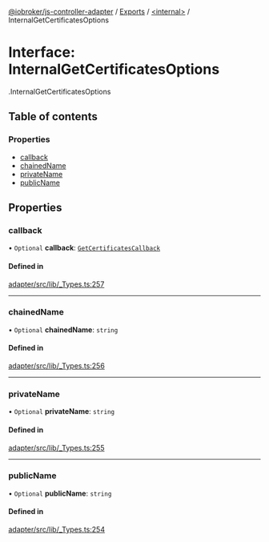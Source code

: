[@iobroker/js-controller-adapter](../README.md) / [Exports](../modules.md) / [<internal\>](../modules/internal_.md) / InternalGetCertificatesOptions

# Interface: InternalGetCertificatesOptions

[<internal>](../modules/internal_.md).InternalGetCertificatesOptions

## Table of contents

### Properties

- [callback](internal_.InternalGetCertificatesOptions.md#callback)
- [chainedName](internal_.InternalGetCertificatesOptions.md#chainedname)
- [privateName](internal_.InternalGetCertificatesOptions.md#privatename)
- [publicName](internal_.InternalGetCertificatesOptions.md#publicname)

## Properties

### callback

• `Optional` **callback**: [`GetCertificatesCallback`](../modules/internal_.md#getcertificatescallback)

#### Defined in

[adapter/src/lib/_Types.ts:257](https://github.com/ioBroker/ioBroker.js-controller/blob/25f18577/packages/adapter/src/lib/_Types.ts#L257)

___

### chainedName

• `Optional` **chainedName**: `string`

#### Defined in

[adapter/src/lib/_Types.ts:256](https://github.com/ioBroker/ioBroker.js-controller/blob/25f18577/packages/adapter/src/lib/_Types.ts#L256)

___

### privateName

• `Optional` **privateName**: `string`

#### Defined in

[adapter/src/lib/_Types.ts:255](https://github.com/ioBroker/ioBroker.js-controller/blob/25f18577/packages/adapter/src/lib/_Types.ts#L255)

___

### publicName

• `Optional` **publicName**: `string`

#### Defined in

[adapter/src/lib/_Types.ts:254](https://github.com/ioBroker/ioBroker.js-controller/blob/25f18577/packages/adapter/src/lib/_Types.ts#L254)
